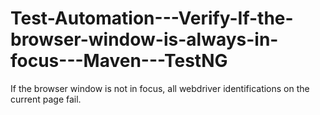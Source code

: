 # Test-Automation---Verify-If-the-browser-window-is-always-in-focus---Maven---TestNG
If the browser window is not in focus, all webdriver identifications on the current page fail.
